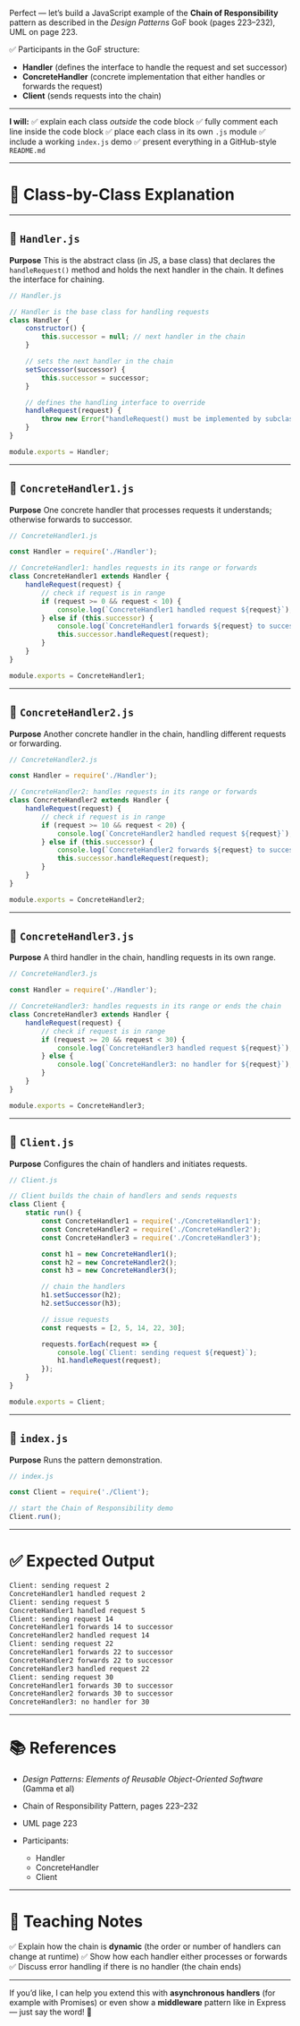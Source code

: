 Perfect — let’s build a JavaScript example of the **Chain of Responsibility** pattern as described in the *Design Patterns* GoF book (pages 223–232), UML on page 223.

✅ Participants in the GoF structure:

* **Handler** (defines the interface to handle the request and set successor)
* **ConcreteHandler** (concrete implementation that either handles or forwards the request)
* **Client** (sends requests into the chain)

---

**I will:**
✅ explain each class *outside* the code block
✅ fully comment each line inside the code block
✅ place each class in its own `.js` module
✅ include a working `index.js` demo
✅ present everything in a GitHub-style `README.md`

---

# 🧩 Class-by-Class Explanation

---

## 🧩 `Handler.js`

**Purpose**
This is the abstract class (in JS, a base class) that declares the `handleRequest()` method and holds the next handler in the chain. It defines the interface for chaining.

```javascript
// Handler.js

// Handler is the base class for handling requests
class Handler {
    constructor() {
        this.successor = null; // next handler in the chain
    }

    // sets the next handler in the chain
    setSuccessor(successor) {
        this.successor = successor;
    }

    // defines the handling interface to override
    handleRequest(request) {
        throw new Error("handleRequest() must be implemented by subclasses.");
    }
}

module.exports = Handler;
```

---

## 🧩 `ConcreteHandler1.js`

**Purpose**
One concrete handler that processes requests it understands; otherwise forwards to successor.

```javascript
// ConcreteHandler1.js

const Handler = require('./Handler');

// ConcreteHandler1: handles requests in its range or forwards
class ConcreteHandler1 extends Handler {
    handleRequest(request) {
        // check if request is in range
        if (request >= 0 && request < 10) {
            console.log(`ConcreteHandler1 handled request ${request}`);
        } else if (this.successor) {
            console.log(`ConcreteHandler1 forwards ${request} to successor`);
            this.successor.handleRequest(request);
        }
    }
}

module.exports = ConcreteHandler1;
```

---

## 🧩 `ConcreteHandler2.js`

**Purpose**
Another concrete handler in the chain, handling different requests or forwarding.

```javascript
// ConcreteHandler2.js

const Handler = require('./Handler');

// ConcreteHandler2: handles requests in its range or forwards
class ConcreteHandler2 extends Handler {
    handleRequest(request) {
        // check if request is in range
        if (request >= 10 && request < 20) {
            console.log(`ConcreteHandler2 handled request ${request}`);
        } else if (this.successor) {
            console.log(`ConcreteHandler2 forwards ${request} to successor`);
            this.successor.handleRequest(request);
        }
    }
}

module.exports = ConcreteHandler2;
```

---

## 🧩 `ConcreteHandler3.js`

**Purpose**
A third handler in the chain, handling requests in its own range.

```javascript
// ConcreteHandler3.js

const Handler = require('./Handler');

// ConcreteHandler3: handles requests in its range or ends the chain
class ConcreteHandler3 extends Handler {
    handleRequest(request) {
        // check if request is in range
        if (request >= 20 && request < 30) {
            console.log(`ConcreteHandler3 handled request ${request}`);
        } else {
            console.log(`ConcreteHandler3: no handler for ${request}`);
        }
    }
}

module.exports = ConcreteHandler3;
```

---

## 👤 `Client.js`

**Purpose**
Configures the chain of handlers and initiates requests.

```javascript
// Client.js

// Client builds the chain of handlers and sends requests
class Client {
    static run() {
        const ConcreteHandler1 = require('./ConcreteHandler1');
        const ConcreteHandler2 = require('./ConcreteHandler2');
        const ConcreteHandler3 = require('./ConcreteHandler3');

        const h1 = new ConcreteHandler1();
        const h2 = new ConcreteHandler2();
        const h3 = new ConcreteHandler3();

        // chain the handlers
        h1.setSuccessor(h2);
        h2.setSuccessor(h3);

        // issue requests
        const requests = [2, 5, 14, 22, 30];

        requests.forEach(request => {
            console.log(`Client: sending request ${request}`);
            h1.handleRequest(request);
        });
    }
}

module.exports = Client;
```

---

## 🚀 `index.js`

**Purpose**
Runs the pattern demonstration.

```javascript
// index.js

const Client = require('./Client');

// start the Chain of Responsibility demo
Client.run();
```

---

# ✅ Expected Output

```bash
Client: sending request 2
ConcreteHandler1 handled request 2
Client: sending request 5
ConcreteHandler1 handled request 5
Client: sending request 14
ConcreteHandler1 forwards 14 to successor
ConcreteHandler2 handled request 14
Client: sending request 22
ConcreteHandler1 forwards 22 to successor
ConcreteHandler2 forwards 22 to successor
ConcreteHandler3 handled request 22
Client: sending request 30
ConcreteHandler1 forwards 30 to successor
ConcreteHandler2 forwards 30 to successor
ConcreteHandler3: no handler for 30
```

---

# 📚 References

* *Design Patterns: Elements of Reusable Object-Oriented Software* (Gamma et al)
* Chain of Responsibility Pattern, pages 223–232
* UML page 223
* Participants:

  * Handler
  * ConcreteHandler
  * Client

---

# 🧠 Teaching Notes

✅ Explain how the chain is **dynamic** (the order or number of handlers can change at runtime)
✅ Show how each handler either processes or forwards
✅ Discuss error handling if there is no handler (the chain ends)

---

If you’d like, I can help you extend this with **asynchronous handlers** (for example with Promises) or even show a **middleware** pattern like in Express — just say the word! 🚀

